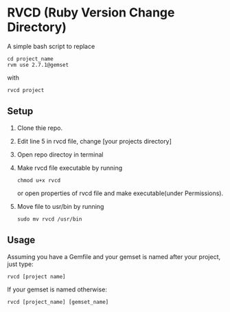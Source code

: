 # RVCD (Ruby Version Change Directory)

A simple bash script to replace 
```
cd project_name
rvm use 2.7.1@gemset
``` 
with
```
rvcd project
```

## Setup
1. Clone thie repo.
2. Edit line 5 in rvcd file, change [your projects directory]
3. Open repo directoy in terminal
4. Make rvcd file executable by running 
    ```
    chmod u+x rvcd
    ``` 
    or open properties of rvcd file and make executable(under Permissions).
    
5. Move file to usr/bin by running 
    ```
    sudo mv rvcd /usr/bin
    ```

## Usage
Assuming you have a Gemfile and your gemset is named after your project, just type:
```
rvcd [project name]
```
If your gemset is named otherwise:
```
rvcd [project_name] [gemset_name]
```

